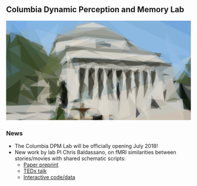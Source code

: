 ## Columbia Dynamic Perception and Memory Lab
![Top pic](columbia_prim_crop.png)

### News
* The Columbia DPM Lab will be officially opening July 2018!
* New work by lab PI Chris Baldassano, on fMRI similarities between stories/movies with shared schematic scripts:
    * [Paper preprint](http://bit.ly/2FefbhY)
    * [TEDx talk](http://bit.ly/2GgG2vd)
    * [Interactive code/data](http://bit.ly/2E9r1Lj)
